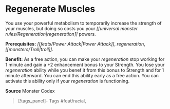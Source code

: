 ﻿---
cssclass: [feats]

---
# Regenerate Muscles

You use your powerful metabolism to temporarily increase the strength of your muscles, but doing so costs you your _[[universal monster rules/Regeneration|regeneration]]_ powers.

**Prerequisites:** _[[feats/Power Attack|Power Attack]]_, _regeneration_, _[[monsters/Troll|troll]]_.

**Benefit:** As a free action, you can make your _regeneration_ stop working for 1 minute and gain a +2 enhancement bonus to your Strength. You lose your _regeneration_ ability while you benef it from this bonus to Strength and for 1 minute afterward. You can end this ability early as a free action. You can activate this ability only if your _regeneration_ is functioning.

**Source** Monster Codex
>[!tags_panel]- Tags
> #feat/racial, 